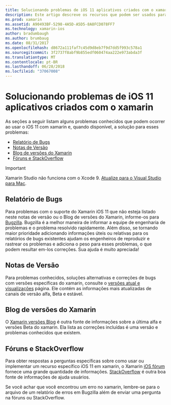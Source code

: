 ```yaml
---
title: Solucionando problemas de iOS 11 aplicativos criados com o xamarin
description: Este artigo descreve os recursos que podem ser usados para solução de problemas durante o desenvolvimento de aplicativos xamarin. Ele aborda o relato de erros, notas de versão, o blog de versões de Xamarin e opções de suporte.
ms.prod: xamarin
ms.assetid: A90493BF-5298-4A5D-A5D5-8A8FCD078FF7
ms.technology: xamarin-ios
author: bradumbaugh
ms.author: brumbaug
ms.date: 08/31/2017
ms.openlocfilehash: d8672a111faf7c45d9d8eb7f9d7dd5f993c578a1
ms.sourcegitcommit: 3f2737f8abf9b855edf060474aa222e973abda3f
ms.translationtype: MT
ms.contentlocale: pt-BR
ms.lasthandoff: 06/28/2018
ms.locfileid: "37067008"
---
```

# <a name="troubleshooting-ios-11-apps-built-with-xamarinios"></a>Solucionando problemas de iOS 11 aplicativos criados com o xamarin

As seções a seguir listam alguns problemas conhecidos que podem ocorrer ao usar o iOS 11 com xamarin e, quando disponível, a solução para esses problemas:

- [Relatório de Bugs](#Reporting-Bugs)
- [Notas de Versão](#Release-Notes)
- [Blog de versões do Xamarin](#Xamarin-Releases-Blog)
- [Fóruns e StackOverflow](#Forums-and-StackOverflow)

> [!IMPORTANT]
> Xamarin Studio não funciona com o Xcode 9.
> [Atualize para o Visual Studio para Mac](https://visualstudio.microsoft.com/vs/).

<a name="Reporting-Bugs" />

## <a name="reporting-bugs"></a>Relatório de Bugs

Para problemas com o suporte do Xamarin iOS 11 que não esteja listado neste notas de versão ou o Blog de versões do Xamarin, informe-os para [Bugzilla](https://bugzilla.xamarin.com/enter_bug.cgi?product=iOS). Bugzilla é a melhor maneira de informar a equipe de engenharia de problemas e o problema resolvido rapidamente. Além disso, se tornando maior prioridade adicionando informações úteis ou relativas para os relatórios de bugs existentes ajudam os engenheiros de reproduzir e rastrear os problemas e adiciona o peso para esses problemas, o que podem resultar em-los correções. Sua ajuda é muito apreciada!

<a name="Release-Notes" />

## <a name="release-notes"></a>Notas de Versão

Para problemas conhecidos, soluções alternativas e correções de bugs com versões específicas do xamarin, consulte o [versões atual e visualizações](https://developer.xamarin.com/releases/current/) página. Ele contém as informações mais atualizadas de canais de versão alfa, Beta e estável.

<a name="Xamarin-Releases-Blog" />

## <a name="xamarin-releases-blog"></a>Blog de versões do Xamarin

O [Xamarin versões Blog](https://releases.xamarin.com/) é outra fonte de informações sobre a última alfa e versões Beta do xamarin. Ela lista as correções incluídas é uma versão e problemas conhecidos que existem.

<a name="Forums-and-StackOverflow" />

## <a name="forums-and-stackoverflow"></a>Fóruns e StackOverflow

Para obter respostas a perguntas específicas sobre como usar ou implementar um recurso específico iOS 11 em xamarin, o Xamarin [iOS fórum](http://forums.xamarin.com/categories/ios) fornece uma grande quantidade de informações. [StackOverflow](http://stackoverflow.com/search?tab=newest&q=xamarin) é outra boa fonte de informações de ajuda usuários.

Se você achar que você encontrou um erro no xamarin, lembre-se para o arquivo de um relatório de erros em Bugzilla além de enviar uma pergunta na fóruns ou StackOverflow.
